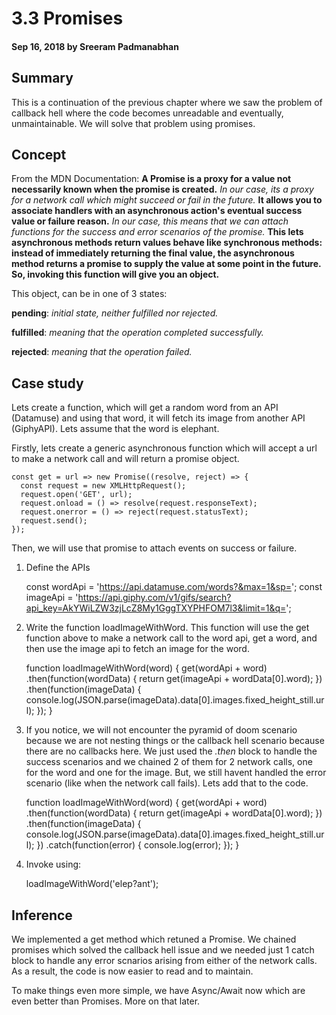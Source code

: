 # 3.3 Promises

#### Sep 16, 2018 by Sreeram Padmanabhan

## Summary

This is a continuation of the previous chapter where we saw the problem of callback hell where the code becomes unreadable and eventually, unmaintainable. We will solve that problem using promises.

## Concept

From the MDN Documentation: **A Promise is a proxy for a value not necessarily known when the promise is created.** *In our case, its a proxy for a network call which might succeed or fail in the future.* **It allows you to associate handlers with an asynchronous action's eventual success value or failure reason.** *In our case, this means that we can attach functions for the success and error scenarios of the promise.* **This lets asynchronous methods return values behave like synchronous methods: instead of immediately returning the final value, the asynchronous method returns a promise to supply the value at some point in the future. So, invoking this function will give you an object.**

This object, can be in one of 3 states:

**pending**: *initial state, neither fulfilled nor rejected.*

**fulfilled**: *meaning that the operation completed successfully.*

**rejected**: *meaning that the operation failed.*

## Case study

Lets create a function, which will get a random word from an API (Datamuse) and using that word, it will fetch its image from another API (GiphyAPI). Lets assume that the word is elephant.


Firstly, lets create a generic asynchronous function which will accept a url to make a network call and will return a promise object.

    const get = url => new Promise((resolve, reject) => {
      const request = new XMLHttpRequest();
      request.open('GET', url);
      request.onload = () => resolve(request.responseText);
      request.onerror = () => reject(request.statusText);
      request.send();
    });


Then, we will use that promise to attach events on success or failure.

1) Define the APIs

    const wordApi = 'https://api.datamuse.com/words?&max=1&sp=';
    const imageApi = 'https://api.giphy.com/v1/gifs/search?api_key=AkYWiLZW3zjLcZ8My1GggTXYPHFOM7l3&limit=1&q=';

2) Write the function loadImageWithWord. This function will use the get function above to make a network call to the word api, get a word, and then use the image api to fetch an image for the word.

    function loadImageWithWord(word) {
      get(wordApi + word)
      .then(function(wordData) {
        return get(imageApi + wordData[0].word);
      })
      .then(function(imageData) {
        console.log(JSON.parse(imageData).data[0].images.fixed_height_still.url);
      });
    }

3) If you notice, we will not encounter the pyramid of doom scenario because we are not nesting things or the callback hell scenario because there are no callbacks here. We just used the *.then* block to handle the success scenarios and we chained 2 of them for 2 network calls, one for the word and one for the image. But, we still havent handled the error scenario (like when the network call fails). Lets add that to the code.

    function loadImageWithWord(word) {
      get(wordApi + word)
      .then(function(wordData) {
        return get(imageApi + wordData[0].word);
      })
      .then(function(imageData) {
        console.log(JSON.parse(imageData).data[0].images.fixed_height_still.url);
      })
      .catch(function(error) {
        console.log(error);
      });
    }

4) Invoke using:

    loadImageWithWord('elep?ant');

## Inference

We implemented a get method which retuned a Promise. We chained promises which solved the callback hell issue and we needed just 1 catch block to handle any error scnarios arising from either of the network calls. As a result, the code is now easier to read and to maintain.

To make things even more simple, we have Async/Await now which are even better than Promises. More on that later.